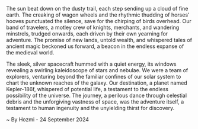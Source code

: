
The sun beat down on the dusty trail, each step sending up a cloud of fine earth.  The creaking of wagon wheels and the rhythmic thudding of horses' hooves punctuated the silence, save for the chirping of birds overhead.  Our band of travelers, a motley crew of knights, merchants, and wandering minstrels, trudged onwards, each driven by their own yearning for adventure.  The promise of new lands, untold wealth, and whispered tales of ancient magic beckoned us forward, a beacon in the endless expanse of the medieval world.

The sleek, silver spacecraft hummed with a quiet energy, its windows revealing a swirling kaleidoscope of stars and nebulae.  We were a team of explorers, venturing beyond the familiar confines of our solar system to chart the unknown reaches of the galaxy.  Our destination, a planet named Kepler-186f, whispered of potential life, a testament to the endless possibility of the universe.  The journey, a perilous dance through celestial debris and the unforgiving vastness of space, was the adventure itself, a testament to human ingenuity and the unyielding thirst for discovery. 

~ By Hozmi - 24 September 2024
